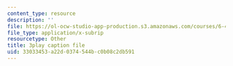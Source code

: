 ```yaml
---
content_type: resource
description: ''
file: https://ol-ocw-studio-app-production.s3.amazonaws.com/courses/6-450-principles-of-digital-communications-i-fall-2006/33033453a22d0374544bc0b08c2db591_zkR2TT7x8uQ.srt
file_type: application/x-subrip
resourcetype: Other
title: 3play caption file
uid: 33033453-a22d-0374-544b-c0b08c2db591
---
```

